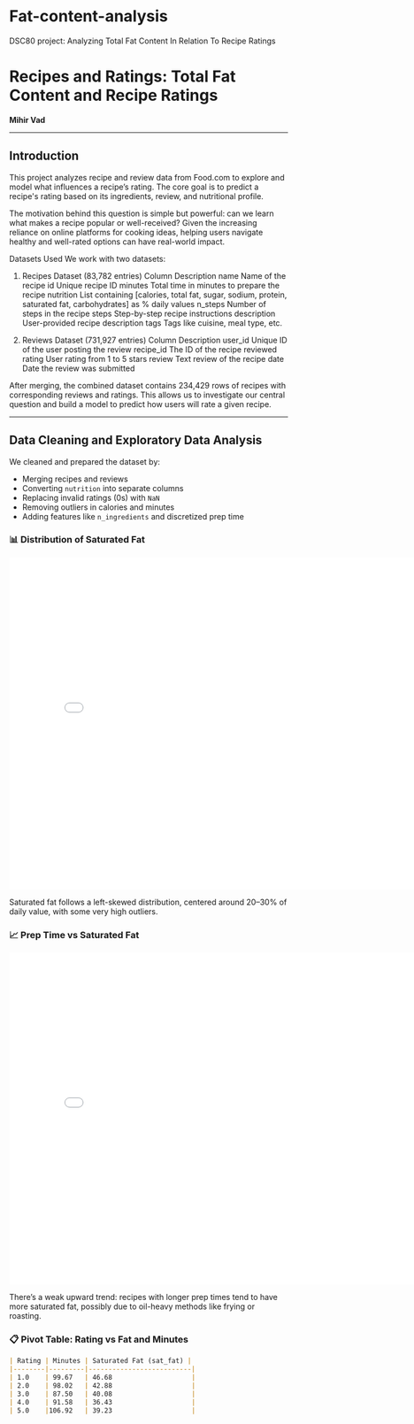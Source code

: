 # Fat-content-analysis
DSC80 project: Analyzing Total Fat Content In Relation To Recipe Ratings

# Recipes and Ratings: Total Fat Content and Recipe Ratings
**Mihir Vad**

---

## Introduction

This project analyzes recipe and review data from Food.com to explore and model what influences a recipe’s rating. The core goal is to predict a recipe's rating based on its ingredients, review, and nutritional profile.

The motivation behind this question is simple but powerful: can we learn what makes a recipe popular or well-received? Given the increasing reliance on online platforms for cooking ideas, helping users navigate healthy and well-rated options can have real-world impact.

Datasets Used
We work with two datasets:

1. Recipes Dataset (83,782 entries)
Column	Description
name	Name of the recipe
id	Unique recipe ID
minutes	Total time in minutes to prepare the recipe
nutrition	List containing [calories, total fat, sugar, sodium, protein, saturated fat, carbohydrates] as % daily values
n_steps	Number of steps in the recipe
steps	Step-by-step recipe instructions
description	User-provided recipe description
tags	Tags like cuisine, meal type, etc.

2. Reviews Dataset (731,927 entries)
Column	Description
user_id	Unique ID of the user posting the review
recipe_id	The ID of the recipe reviewed
rating	User rating from 1 to 5 stars
review	Text review of the recipe
date	Date the review was submitted

After merging, the combined dataset contains 234,429 rows of recipes with corresponding reviews and ratings. This allows us to investigate our central question and build a model to predict how users will rate a given recipe.

---

## Data Cleaning and Exploratory Data Analysis

We cleaned and prepared the dataset by:
- Merging recipes and reviews
- Converting `nutrition` into separate columns
- Replacing invalid ratings (0s) with `NaN`
- Removing outliers in calories and minutes
- Adding features like `n_ingredients` and discretized prep time

### 📊 Distribution of Saturated Fat
<iframe src="assets/ratings_dist.html" width="800" height="600" frameborder="0"></iframe>

Saturated fat follows a left-skewed distribution, centered around 20–30% of daily value, with some very high outliers.

### 📈 Prep Time vs Saturated Fat
<iframe src="assets/tot_fat_dist.html" width="800" height="600" frameborder="0"></iframe>

There’s a weak upward trend: recipes with longer prep times tend to have more saturated fat, possibly due to oil-heavy methods like frying or roasting.

### 📋 Pivot Table: Rating vs Fat and Minutes

```markdown
| Rating | Minutes | Saturated Fat (sat_fat) |
|--------|---------|--------------------------|
| 1.0    | 99.67   | 46.68                    |
| 2.0    | 98.02   | 42.88                    |
| 3.0    | 87.50   | 40.08                    |
| 4.0    | 91.58   | 36.43                    |
| 5.0    |106.92   | 39.23                    |